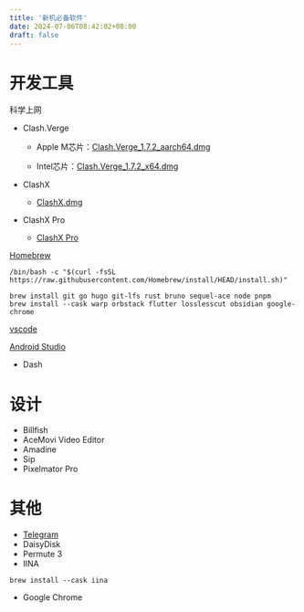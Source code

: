 ```yaml
---
title: '新机必备软件'
date: 2024-07-06T08:42:02+08:00
draft: false
---
```


# 开发工具

科学上网

* Clash.Verge

  - Apple M芯片：[Clash.Verge_1.7.2_aarch64.dmg](/新机必备软件/Clash.Verge_1.7.2_aarch64.dmg)

  - Intel芯片：[Clash.Verge_1.7.2_x64.dmg](/新机必备软件/Clash.Verge_1.7.2_x64.dmg)

* ClashX

  - [ClashX.dmg](/新机必备软件/ClashX.dmg)
  
* ClashX Pro
  - [ClashX Pro](/新机必备软件/ClashXPro.dmg)

[Homebrew](https://brew.sh/)

```shell
/bin/bash -c "$(curl -fsSL https://raw.githubusercontent.com/Homebrew/install/HEAD/install.sh)"
```

```shell
brew install git go hugo git-lfs rust bruno sequel-ace node pnpm
brew install --cask warp orbstack flutter losslesscut obsidian google-chrome
```

[vscode](https://code.visualstudio.com/)

[Android Studio](https://developer.android.com/studio?hl=zh-cn)

* Dash

# 设计

* Billfish
* AceMovi Video Editor
* Amadine
* Sip
* Pixelmator Pro

# 其他

* [Telegram](https://telegram.org/)
* DaisyDisk
* Permute 3
* IINA
```
brew install --cask iina
```
* Google Chrome